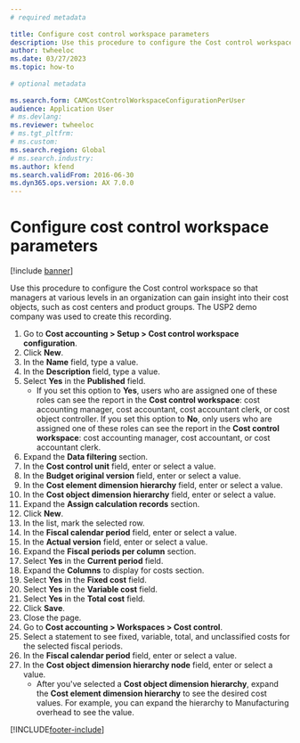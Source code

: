```yaml
--- 
# required metadata 
 
title: Configure cost control workspace parameters
description: Use this procedure to configure the Cost control workspace so that managers at various levels in an organization can gain insight into their cost objects, such as cost centers and product groups. 
author: twheeloc
ms.date: 03/27/2023
ms.topic: how-to 
 
# optional metadata 
 
ms.search.form: CAMCostControlWorkspaceConfigurationPerUser
audience: Application User 
# ms.devlang:  
ms.reviewer: twheeloc
# ms.tgt_pltfrm:  
# ms.custom:  
ms.search.region: Global
# ms.search.industry: 
ms.author: kfend
ms.search.validFrom: 2016-06-30 
ms.dyn365.ops.version: AX 7.0.0 
---
```

# Configure cost control workspace parameters

[!include [banner](../../includes/banner.md)]

Use this procedure to configure the Cost control workspace so that managers at various levels in an organization can gain insight into their cost objects, such as cost centers and product groups. The USP2 demo company was used to create this recording.

1. Go to **Cost accounting > Setup > Cost control workspace configuration**.
2. Click **New**.
3. In the **Name** field, type a value.
4. In the **Description** field, type a value.
5. Select **Yes** in the **Published** field.
    * If you set this option to **Yes**, users who are assigned one of these roles can see the report in the **Cost control workspace**: cost accounting manager, cost accountant, cost accountant clerk, or cost object controller. If you set this option to **No**, only users who are assigned one of these roles can see the report in the **Cost control workspace**: cost accounting manager, cost accountant, or cost accountant clerk.  
6. Expand the **Data filtering** section.
7. In the **Cost control unit** field, enter or select a value.
8. In the **Budget original version** field, enter or select a value.
9. In the **Cost element dimension hierarchy** field, enter or select a value.
10. In the **Cost object dimension hierarchy** field, enter or select a value.
11. Expand the **Assign calculation records** section.
12. Click **New**.
13. In the list, mark the selected row.
14. In the **Fiscal calendar period** field, enter or select a value.
15. In the **Actual version** field, enter or select a value.
16. Expand the **Fiscal periods per column** section.
17. Select **Yes** in the **Current period** field.
18. Expand the **Columns** to display for costs section.
19. Select **Yes** in the **Fixed cost** field.
20. Select **Yes** in the **Variable cost** field.
21. Select **Yes** in the **Total cost** field.
22. Click **Save**.
23. Close the page.
24. Go to **Cost accounting > Workspaces > Cost control**.
25. Select a statement to see fixed, variable, total, and unclassified costs for the selected fiscal periods.
26. In the **Fiscal calendar period** field, enter or select a value.
27. In the **Cost object dimension hierarchy node** field, enter or select a value.
    * After you've selected a **Cost object dimension hierarchy**, expand the **Cost element dimension hierarchy** to see the desired cost values. For example, you can expand the hierarchy to Manufacturing overhead to see the value.  



[!INCLUDE[footer-include](../../../includes/footer-banner.md)]

